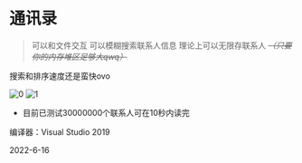 # 通讯录

> 可以和文件交互
> 可以模糊搜索联系人信息
> 理论上可以无限存联系人 ~~*（只要你的内存堆区足够大qwq）*~~

搜索和排序速度还是蛮快ovo

![0](https://user-images.githubusercontent.com/54425164/174436057-e6a02ee3-1277-4892-8397-ee10e22c711b.png)
![1](https://user-images.githubusercontent.com/54425164/174436056-3da17fb3-33c4-41bb-9bc2-7683cb149c32.png)

* 目前已测试30000000个联系人可在10秒内读完

编译器：Visual Studio 2019

2022-6-16
